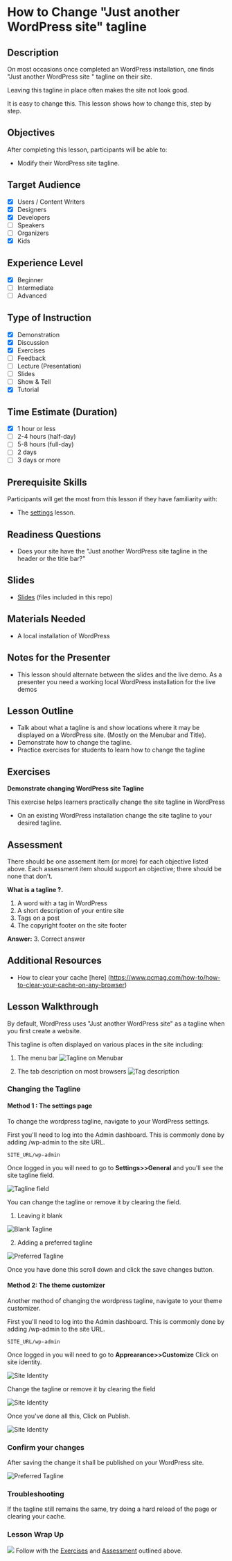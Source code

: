 # How to Change "Just another WordPress site" tagline


## Description


On most occasions once completed an WordPress installation, one finds "Just another WordPress site " tagline on their site.

Leaving this tagline in place often makes the site not look good.

It is easy to change this. This lesson shows how to change this, step by step.

## Objectives

After completing this lesson, participants will be able to:

* Modify their WordPress site tagline.

## Target Audience

* [x] Users / Content Writers
* [x] Designers
* [x] Developers
* [ ] Speakers
* [ ] Organizers
* [x] Kids

## Experience Level

* [x] Beginner
* [ ] Intermediate
* [ ] Advanced

## Type of Instruction


* [x] Demonstration
* [x] Discussion
* [x] Exercises
* [ ] Feedback
* [ ] Lecture (Presentation)
* [ ] Slides
* [ ] Show & Tell
* [x] Tutorial

## Time Estimate (Duration)

* [x] 1 hour or less
* [ ] 2-4 hours (half-day)
* [ ] 5-8 hours (full-day)
* [ ] 2 days
* [ ] 3 days or more

## Prerequisite Skills

Participants will get the most from this lesson if they have familiarity with:

* The [settings](https://github.com/wptrainingteam/settings) lesson.


## Readiness Questions

* Does your site have the "Just another WordPress site tagline in the header or the title bar?"


## Slides


*   [Slides](https://wptrainingteam.github.io/lesson-plans/Changing-your-site-tagline/slides/) (files included in this repo)

## Materials Needed

* A local installation of WordPress


## Notes for the Presenter

* This  lesson should alternate between the slides and the live demo. As a presenter you need a working local WordPress installation for the live demos


## Lesson Outline

* Talk about what a tagline is and show locations where it may be displayed on a WordPress site. (Mostly on the Menubar and Title).
* Demonstrate how to change the tagline.
* Practice exercises for students to learn how to change the tagline


## Exercises

**Demonstrate changing WordPress site Tagline**

This exercise helps learners practically change the site tagline in WordPress 

*   On an existing WordPress installation change the site tagline to your desired tagline.


## Assessment

There should be one assement item (or more) for each objective listed above. Each assessment item should support an objective; there should be none that don't.

**What is a tagline ?.**

1.  A word with a tag in WordPress
2.  A short description of your entire site
3.  Tags on a post 
4.  The copyright footer on the site footer

**Answer:** 3\. Correct answer



## Additional Resources

* How to clear your cache [here] (https://www.pcmag.com/how-to/how-to-clear-your-cache-on-any-browser)

## Lesson Walkthrough

By default, WordPress uses "Just another WordPress site" as a tagline when you first create a website.

This tagline is often displayed on various places in the site including:

1. The menu bar
![Tagline on Menubar](/images/tagonmenubar.PNG)

2. The tab description on most browsers
![Tag description](/images/tagontab.PNG)

### Changing the Tagline

#### Method 1 : The settings page

To change the wordpress tagline, navigate to your WordPress settings.

First you'll need to log into the Admin dashboard. This is commonly done by adding /wp-admin to the site URL.

```SITE_URL/wp-admin```

Once logged in you will need to go to **Settings>>General** and you'll see the site tagline field.

![Tagline field](/images/taglinefield.PNG)

You can change the tagline or remove it by clearing the field.

1. Leaving it blank

![Blank Tagline](/images/blankfield.PNG)

2. Adding a preferred tagline

![Preferred Tagline](/images/preferred-tagline.PNG)

Once you have done this scroll down and click the save changes button.



#### Method 2: The theme customizer

Another method of changing the wordpress tagline, navigate to your theme customizer.

First you'll need to log into the Admin dashboard. This is commonly done by adding /wp-admin to the site URL.

```SITE_URL/wp-admin```

Once logged in you will need to go to **Apprearance>>Customize**
Click on site identity.

![Site Identity](/images/site-identity.PNG)

Change the tagline or remove it by clearing the field

![Site Identity](/images/tagline.PNG)

Once you've done all this, Click on Publish.

![Site Identity](/images/publish.PNG)



### Confirm your changes

After saving the change it shall be published on your WordPress site.

![Preferred Tagline](/images/change.PNG)

### Troubleshooting

If the tagline still remains the same, try doing a hard reload of the page or clearing your cache.




### Lesson Wrap Up

![](https://raw.githubusercontent.com/wptrainingteam/contributor-resources/master/images/lightbulb.png) Follow with the [Exercises](#Exercises) and [Assessment](#Assessment) outlined above.
